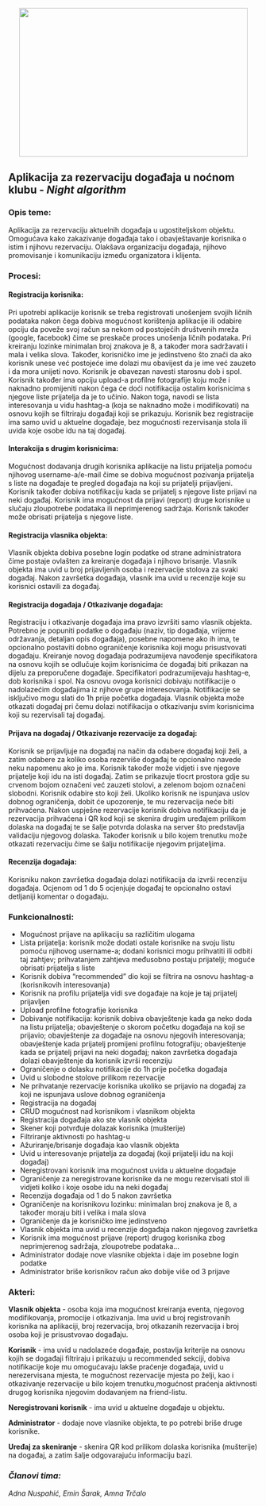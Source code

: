 <p align="center">
  <img width="460" height="300" src="https://user-images.githubusercontent.com/73472718/111993331-cc6a6c00-8b16-11eb-80a5-0603e1861f28.jpg">
</p>


## Aplikacija za rezervaciju događaja u noćnom klubu - *Night algorithm*

### Opis teme:
Aplikacija za rezervaciju aktuelnih događaja u ugostiteljskom objektu. Omogućava kako zakazivanje događaja tako i obavještavanje korisnika o istim i njihovu rezervaciju. 
Olakšava organizaciju događaja, njihovo promovisanje i komunikaciju između organizatora i klijenta.

### Procesi:
#### Registracija korisnika:
Pri upotrebi aplikacije korisnik se treba registrovati unošenjem svojih ličnih podataka nakon čega dobiva mogućnost korištenja aplikacije ili odabire opciju da poveže svoj račun sa nekom od postojećih društvenih mreža (google, facebook) čime se preskače proces unošenja ličnih podataka. Pri kreiranju lozinke minimalan broj znakova je 8, a također mora sadržavati i mala i velika slova. Također, korisničko ime je jedinstveno što znači da ako korisnik unese već postojeće ime dolazi mu obavijest da je ime već zauzeto i da mora unijeti novo. Korisnik je obavezan navesti starosnu dob i spol. Korisnik također ima opciju upload-a profilne fotografije koju može i naknadno promijeniti nakon čega će doći notifikacija ostalim korisnicima s njegove liste prijatelja da je to učinio. Nakon toga, navodi se lista interesovanja u vidu hashtag-a (koja se naknadno može i modifikovati) na osnovu kojih se filtriraju događaji koji se prikazuju. 
Korisnik bez registracije ima samo uvid u aktuelne događaje, bez mogućnosti rezervisanja stola ili uvida koje osobe idu na taj događaj.

#### Interakcija s drugim korisnicima:
Mogućnost dodavanja drugih korisnika aplikacije na listu prijatelja pomoću njihovog username-a/e-mail čime se dobiva mogućnost pozivanja prijatelja s liste na događaje te pregled događaja na koji su prijatelji prijavljeni. Korisnik također dobiva notifikaciju kada se prijatelj s njegove liste prijavi na neki događaj. Korisnik ima mogućnost da prijavi (report) druge korisnike u slučaju zloupotrebe podataka ili neprimjerenog sadržaja. Korisnik također može obrisati prijatelja s njegove liste.

#### Registracija vlasnika objekta:
Vlasnik objekta dobiva posebne login podatke od strane administratora čime postaje ovlašten za kreiranje događaja i njihovo brisanje. Vlasnik objekta ima uvid u broj prijavljenih osoba i rezervacije stolova za svaki događaj. Nakon završetka događaja, vlasnik ima uvid u recenzije koje su korisnici ostavili za događaj.

#### Registracija događaja / Otkazivanje događaja:
Registraciju i otkazivanje događaja ima pravo izvršiti samo vlasnik objekta. Potrebno je popuniti podatke o događaju (naziv, tip događaja, vrijeme održavanja, detaljan opis događaja), posebne napomene ako ih ima, te opcionalno postaviti dobno ograničenje korisnika koji mogu prisustvovati događaju. Kreiranje novog događaja podrazumijeva navođenje specifikatora na osnovu kojih se odlučuje kojim korisnicima će događaj biti prikazan na dijelu za preporučene događaje. Specifikatori podrazumijevaju hashtag-e, dob korisnika i spol. Na osnovu ovoga korisnici dobivaju notifikacije o nadolazećim događajima iz njihove grupe interesovanja. Notifikacije se isključivo mogu slati do 1h prije početka događaja. Vlasnik objekta može otkazati događaj pri čemu dolazi notifikacija o otkazivanju svim korisnicima koji su rezervisali taj događaj.

#### Prijava na događaj / Otkazivanje rezervacije za događaj:
Korisnik se prijavljuje na događaj na način da odabere događaj koji želi, a zatim odabere za koliko osoba rezerviše događaj te opcionalno navede neku napomenu ako je ima. Korisnik također može vidjeti i sve njegove prijatelje koji idu na isti događaj. Zatim se prikazuje tlocrt prostora gdje su crvenom bojom označeni već zauzeti stolovi, a zelenom bojom označeni slobodni. Korisnik odabire sto koji želi. Ukoliko korisnik ne ispunjava uslov dobnog ograničenja, dobit će upozorenje, te mu rezervacija neće biti prihvaćena. Nakon uspješne rezervacije korisnik dobiva notifikaciju da je rezervacija prihvaćena i QR kod koji se skenira drugim uređajem prilikom dolaska na događaj te se šalje potvrda dolaska na server što predstavlja validaciju njegovog dolaska. Također korisnik u bilo kojem trenutku može otkazati rezervaciju čime se šalju notifikacije njegovim prijateljima.

#### Recenzija događaja:
Korisniku nakon završetka događaja dolazi notifikacija da izvrši recenziju događaja. Ocjenom od 1 do 5 ocjenjuje događaj te opcionalno ostavi detljaniji komentar o događaju.


### Funkcionalnosti:
* Mogućnost prijave na aplikaciju sa različitim ulogama
* Lista prijatelja: korisnik može dodati ostale korisnike na svoju listu pomoću njihovog username-a; dodani korisnici mogu prihvatiti ili odbiti taj zahtjev; prihvatanjem zahtjeva međusobno postaju prijatelji; moguće obrisati prijatelja s liste
* Korisnik dobiva “recommended” dio koji se filtrira na osnovu hashtag-a (korisnikovih interesovanja)
* Korisnik na profilu prijatelja vidi sve događaje na koje je taj prijatelj prijavljen
* Upload profilne fotografije korisnika
* Dobivanje notifikacija: korisnik dobiva obavještenje kada ga neko doda na listu prijatelja; obavještenje o skorom početku događaja na koji se prijavio; obavještenje za događaje na osnovu njegovih interesovanja; obavještenje kada prijatelj promijeni profilnu fotografiju; obavještenje kada se prijatelj prijavi na neki događaj; nakon završetka događaja dolazi obavještenje da korisnik izvrši recenziju
* Ograničenje o dolasku notifikacije do 1h prije početka događaja
* Uvid u slobodne stolove prilikom rezervacije
* Ne prihvatanje rezervacije korisnika ukoliko se prijavio na događaj za koji ne ispunjava uslove dobnog ograničenja
* Registracija na događaj
* CRUD mogućnost nad korisnikom i vlasnikom objekta 
* Registracija događaja ako ste vlasnik objekta
* Skener koji potvrđuje dolazak korisnika (mušterije)
* Filtriranje aktivnosti po hashtag-u
* Ažuriranje/brisanje događaja kao vlasnik objekta
* Uvid u interesovanje prijatelja za događaj (koji prijatelji idu na koji događaj)
* Neregistrovani korisnik ima mogućnost uvida u aktuelne događaje
* Ograničenje za neregistrovane korisnike da ne mogu rezervisati stol ili vidjeti koliko i koje osobe idu na neki događaj
* Recenzija događaja od 1 do 5 nakon završetka
* Ograničenje na korisnikovu lozinku: minimalan broj znakova je 8, a također moraju biti i velika i mala slova
* Ograničenje da je korisničko ime jedinstveno
* Vlasnik objekta ima uvid u recenzije događaja nakon njegovog završetka
* Korisnik ima mogućnost prijave (report) drugog korisnika zbog neprimjerenog sadržaja, zloupotrebe podataka...
* Administrator dodaje nove vlasnike objekta i daje im posebne login podatke 
* Administrator briše korisnikov račun ako dobije više od 3 prijave


### Akteri:
**Vlasnik objekta** - osoba koja ima mogućnost kreiranja eventa, njegovog modifikovanja, promocije i otkazivanja. Ima uvid u broj registrovanih korisnika na aplikaciji, broj rezervacija, broj otkazanih rezervacija i broj osoba koji je prisustvovao događaju. 

**Korisnik** - ima uvid u nadolazeće događaje, postavlja kriterije na osnovu kojih se događaji filtriraju i prikazuju u recommended sekciji, dobiva notifikacije koje mu omogućavaju lakše praćenje događaja, uvid u nerezervisana mjesta, te mogućnost rezervacije mjesta po želji, kao i otkazivanje rezervacije u bilo kojem trenutku,mogućnost praćenja aktivnosti drugog korisnika njegovim dodavanjem na friend-listu.

**Neregistrovani korisnik** - ima uvid u aktuelne događaje u objektu.

**Administrator** - dodaje nove vlasnike objekta, te po potrebi briše druge korisnike.

**Uređaj za skeniranje** - skenira QR kod prilikom dolaska korisnika (mušterije) na događaj, a zatim šalje odgovarajuću informaciju bazi.


### *Članovi tima:*
*Adna Nuspahić, Emin Šarak, Amna Trčalo*








